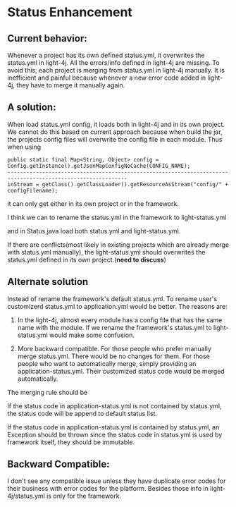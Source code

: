 # Status Enhancement

## Current behavior:

Whenever a project has its own defined status.yml, it overwrites the status.yml in light-4j. All the errors/info defined in light-4j are missing. To avoid this, each project is merging from status.yml in light-4j manually. It is inefficient and painful because whenever a new error code added in light-4j, they have to merge it manually again.

## A solution:

When load status.yml config, it loads both in light-4j and in its own project. We cannot do this based on current approach because when build the jar, the projects config files will overwrite the config file in each module. Thus when using

    public static final Map<String, Object> config = Config.getInstance().getJsonMapConfigNoCache(CONFIG_NAME);
    ------------------------------------------------------------------------------------------------------------
    inStream = getClass().getClassLoader().getResourceAsStream("config/" + configFilename);

it can only get either in its own project or in the framework.

I think we can to rename the status.yml in the framework to light-status.yml

and in Status.java load both status.yml and light-status.yml.

If there are conflicts(most likely in existing projects which are already merge with status.yml manually), the light-status.yml should overwrites the status.yml defined in its own project.(**need to discuss**)

## Alternate solution

Instead of rename the framework's default status.yml. To rename user's customizerd status.yml to application.yml would be better. The reasons are:

1. In the light-4j, almost every module has a config file that has the same name with the module. If we rename the framework's status.yml to light-status.yml would make some confusion.

2. More backward compatible. For those people who prefer manually merge status.yml. There would be no changes for them. For those people who want to automatically merge, simply providing an application-status.yml. Their customized status code would be merged automatically.

The merging rule should be 

If the status code in application-status.yml is not contained by status.yml, the status code will be append to default status list.

If the status code in application-status.yml is contained by status.yml, an Exception should be thrown since the status code in status.yml is used by framework itself, they should be immutable. 

## Backward Compatible:

I don't see any compatible issue unless they have duplicate error codes for their business with error codes for the platform. Besides those info in light-4j/status.yml is only for the framework.
